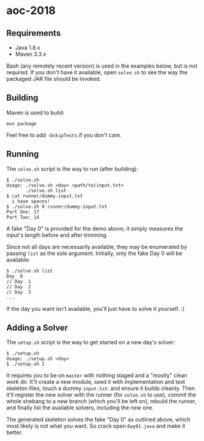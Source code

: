 # aoc-2018

## Requirements

- Java 1.8.x
- Maven 3.3.x

Bash (any remotely recent version) is used in the examples below, but is not
required. If you don't have it available, open `solve.sh` to see the way the
packaged JAR file should be invoked.

## Building

Maven is used to build:

    mvn package

Feel free to add `-DskipTests` if you don't care.

## Running

The `solve.sh` script is the way to run (after building):

    $ ./solve.sh 
    Usage: ./solve.sh <day> <path/to/input.txt>
           ./solve.sh list
    $ cat runner/dummy-input.txt
      i have spaces!
    $ ./solve.sh 0 runner/dummy-input.txt 
    Part One: 17
    Part Two: 14

A fake "Day 0" is provided for the demo above; it simply measures the input's
length before and after trimming.

Since not all days are necessarily available, they may be enumerated by passing
`list` as the sole argument. Initially, only the fake Day 0 will be available:

    $ ./solve.sh list
    Day  0
    // Day  1
    // Day  2
    // Day  3
    ...

If the day you want isn't available, you'll just have to solve it yourself. :)

## Adding a Solver

The `setup.sh` script is the way to get started on a new day's solver:

    $ ./setup.sh 
    Usage: ./setup.sh <day>
    $ ./setup.sh 1
    
It requires you to be on `master` with nothing staged and a "mostly" clean work
dir. It'll create a new module, seed it with implementation and test skeleton
files, touch a dummy `input.txt`. and ensure it builds cleanly. Then it'll
register the new solver with the runner (for `solve.sh` to use), commit the
whole shebang to a new branch (which you'll be left on), rebuild the runner,
and finally list the available solvers, including the new one.

The generated skeleton solves the fake "Day 0" as outlined above, which most
likely is not what you want. So crack open `Day01.java` and make it better.
